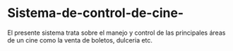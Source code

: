 # Sistema-de-control-de-cine-
El presente sistema trata sobre el manejo y control de las principales áreas de un cine como la venta de boletos, dulceria etc.
